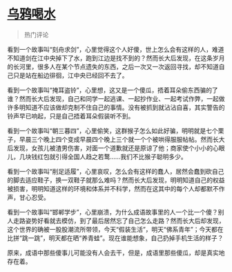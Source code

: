 # [乌鸦喝水](http://b23.tv/Ih0M7G7)
> 热门评论

看到一个故事叫“刻舟求剑”，心里觉得这个人好傻，世上怎么会有这样的人，难道不知道剑在江中央掉下了水，跑到江边是找不到的？然而长大后发现，在这条岁月的长河里，很多人在某个节点遗失的东西，之后一次又一次返回寻找，却不知道自己只是站在船边徘徊，江中央已经回不去了。

看到一个故事叫“掩耳盗铃”，心里想，这又是一个傻瓜，捂着耳朵偷东西骗的了谁？然而长大后发现，自己和同学一起逃课、一起抄作业、一起考试作弊，一起做许多明知道不应该做却克制不住自己的事情。没有被抓到就沾沾自喜，其实警告的铃声早已响起，只是自己捂着耳朵假装听不到。

看到一个故事叫“朝三暮四”，心里偷笑，这群猴子怎么如此好骗，明明就是七个栗子，早晨三个晚上四个变成早晨四个晚上三个就一个个被哄得服服帖帖。然而长大后发现，女孩儿被渣男伤害，对面一个道歉就还是原谅了他；商家使个小小的心眼儿，几块钱红包就引得全国人趋之若鹜……我们不比猴子聪明多少。

看到一个故事叫“削足适履”，心里哀叹，怎么会有这样的蠢人，居然会蠢到砍自己的脚去适应鞋子，换一双鞋子就那么难吗？然而长大后发现，明明知道自己的权益被损害，明明知道这样的环境和体系并不科学，然而在这其中的每个人却都默不作声，甘心忍受。

看到一个故事叫“邯郸学步”，心里崩溃，为什么成语故事里的人一个比一个傻？别人走路姿势好看就去模仿，到了最后居然忘了自己怎么走路？然而长大后却发现，这个世界的确被一股股潮流所带领，今天“假装生活”，明天“佛系青年”；今天都在比拼“跳一跳”，明天都在晒“养青蛙”。现在谁能想象，自己扔掉手机生活的样子？

原来，成语中那些傻事儿可能没有人会去干，但是，成语里那些傻瓜，却是真实地存在着。